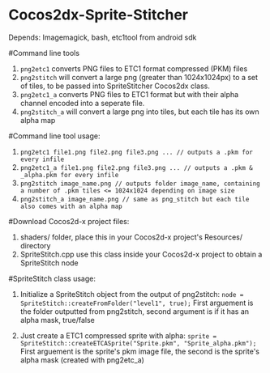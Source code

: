 # Cocos2dx-Sprite-Stitcher

Depends:
Imagemagick, bash, etc1tool from android sdk

#Command line tools
1. `png2etc1` converts PNG files to ETC1 format compressed (PKM) files
2. `png2stitch` will convert a large png (greater than 1024x1024px) to a set of tiles, to be passed into SpriteStitcher Cocos2dx class.
3. `png2etc1_a` converts PNG files to ETC1 format but with their alpha channel encoded into a seperate file.
4. `png2stitch_a` will convert a large png into tiles, but each tile has its own alpha map

#Command line tool usage:
1. `png2etc1 file1.png file2.png file3.png ... // outputs a .pkm for every infile`
2. `png2etc1_a file1.png file2.png file3.png ... // outputs a .pkm & _alpha.pkm for every infile`
3. `png2stitch image_name.png // outputs folder image_name, containing a number of .pkm tiles <= 1024x1024 depending on image size`
3. `png2stitch_a image_name.png // same as png_stitch but each tile also comes with an alpha map`

#Download Cocos2d-x project files:
1. shaders/ folder, place this in your Cocos2d-x project's Resources/ directory
2. SpriteStitch.cpp use this class inside your Cocos2d-x project to obtain a SpriteStitch node

#SpriteStitch class usage:
1. Initialize a SpriteStitch object from the output of png2stitch:
   `node = SpriteStitch::createFromFolder("level1", true);`
   First arguement is the folder outputted from png2stitch, second argument is if it has an alpha mask, true/false

2. Just create a ETC1 compressed sprite with alpha:
   `sprite = SpriteStitch::createETCASprite("Sprite.pkm", "Sprite_alpha.pkm");`
   First arguement is the sprite's pkm image file, the second is the sprite's alpha mask (created with png2etc_a)
